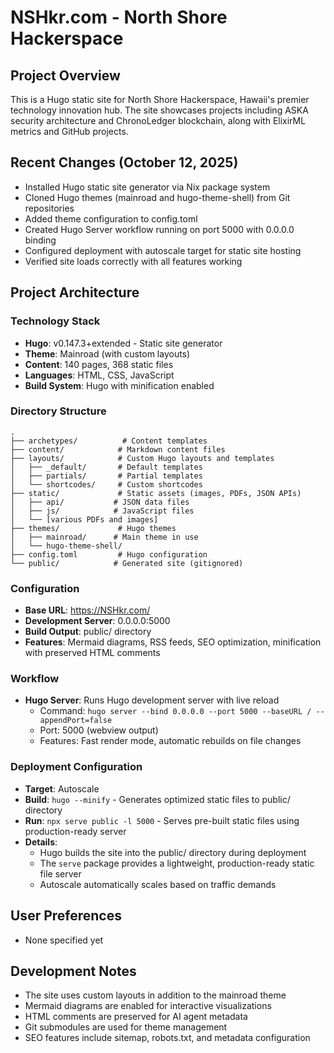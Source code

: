 # NSHkr.com - North Shore Hackerspace

## Project Overview
This is a Hugo static site for North Shore Hackerspace, Hawaii's premier technology innovation hub. The site showcases projects including ASKA security architecture and ChronoLedger blockchain, along with ElixirML metrics and GitHub projects.

## Recent Changes (October 12, 2025)
- Installed Hugo static site generator via Nix package system
- Cloned Hugo themes (mainroad and hugo-theme-shell) from Git repositories
- Added theme configuration to config.toml
- Created Hugo Server workflow running on port 5000 with 0.0.0.0 binding
- Configured deployment with autoscale target for static site hosting
- Verified site loads correctly with all features working

## Project Architecture

### Technology Stack
- **Hugo**: v0.147.3+extended - Static site generator
- **Theme**: Mainroad (with custom layouts)
- **Content**: 140 pages, 368 static files
- **Languages**: HTML, CSS, JavaScript
- **Build System**: Hugo with minification enabled

### Directory Structure
```
.
├── archetypes/          # Content templates
├── content/            # Markdown content files
├── layouts/            # Custom Hugo layouts and templates
│   ├── _default/       # Default templates
│   ├── partials/       # Partial templates
│   └── shortcodes/     # Custom shortcodes
├── static/             # Static assets (images, PDFs, JSON APIs)
│   ├── api/           # JSON data files
│   ├── js/            # JavaScript files
│   └── [various PDFs and images]
├── themes/             # Hugo themes
│   ├── mainroad/      # Main theme in use
│   └── hugo-theme-shell/
├── config.toml         # Hugo configuration
└── public/            # Generated site (gitignored)
```

### Configuration
- **Base URL**: https://NSHkr.com/
- **Development Server**: 0.0.0.0:5000
- **Build Output**: public/ directory
- **Features**: Mermaid diagrams, RSS feeds, SEO optimization, minification with preserved HTML comments

### Workflow
- **Hugo Server**: Runs Hugo development server with live reload
  - Command: `hugo server --bind 0.0.0.0 --port 5000 --baseURL / --appendPort=false`
  - Port: 5000 (webview output)
  - Features: Fast render mode, automatic rebuilds on file changes

### Deployment Configuration
- **Target**: Autoscale
- **Build**: `hugo --minify` - Generates optimized static files to public/ directory
- **Run**: `npx serve public -l 5000` - Serves pre-built static files using production-ready server
- **Details**: 
  - Hugo builds the site into the public/ directory during deployment
  - The `serve` package provides a lightweight, production-ready static file server
  - Autoscale automatically scales based on traffic demands

## User Preferences
- None specified yet

## Development Notes
- The site uses custom layouts in addition to the mainroad theme
- Mermaid diagrams are enabled for interactive visualizations
- HTML comments are preserved for AI agent metadata
- Git submodules are used for theme management
- SEO features include sitemap, robots.txt, and metadata configuration
